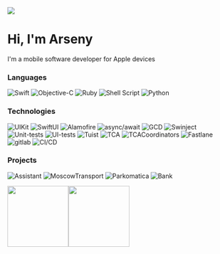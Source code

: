 ![](https://raw.githubusercontent.com/tesum/tesum/main/2024-03-13_19-32-00_2.gif)

# Hi, I'm Arseny

I'm a mobile software developer for Apple devices

### Languages

![Swift](https://img.shields.io/badge/-Swift-000?&logo=Swift)
![Objective-C](https://img.shields.io/badge/Objective--C-000?&logo=apple&logoColor=white)
![Ruby](https://img.shields.io/badge/-Ruby-000?&logo=Ruby&logoColor=red)
![Shell Script](https://img.shields.io/badge/shell_script-000?&logo=gnu-bash&logoColor=white)
![Python](https://img.shields.io/badge/python-000?&logo=python&logoColor=ffdd54)

### Technologies

![UIKit](https://img.shields.io/badge/UIKit-000?&logo=UIKit)
![SwiftUI](https://img.shields.io/badge/SwiftUI-000?&logo=SwiftUI)
![Alamofire](https://img.shields.io/badge/Alamofire-000?&logo=Alamofire)
![async/await](https://img.shields.io/badge/async/await-000?&logo=async/await)
![GCD](https://img.shields.io/badge/GCD-000?&logo=GCD)
![Swinject](https://img.shields.io/badge/Swinject-000?&logo=Swinject)
![Unit-tests](https://img.shields.io/badge/Unit--tests-000?&logo=Unit-tests)
![UI-tests](https://img.shields.io/badge/UI--tests-000?&logo=UI-tests)
![Tuist](https://img.shields.io/badge/tuist-000?&logo=tuist)
![TCA](https://img.shields.io/badge/composable--architecture-000?&logo=TCA&logoColor=white)
![TCACoordinators](https://img.shields.io/badge/TCACoordinators-000?&logo=TCACoordinators)
![Fastlane](https://img.shields.io/badge/fastlane-000?&logo=fastlane&logoColor=white)
![gitlab](https://img.shields.io/badge/gitlab-000?&logo=gitlab)
![CI/CD](https://img.shields.io/badge/CI/CD-000?&logo=CI/CD)

### Projects

![Assistant](https://img.shields.io/badge/-🏦%20[DATA%20EXPUNGED]%20Assistant-000)
![MoscowTransport](https://img.shields.io/badge/-🚌%20MoscowTransport-000)
![Parkomatica](https://img.shields.io/badge/-🅿️%20Parkomatica-000)
![Bank](https://img.shields.io/badge/-🏦%20[DATA%20EXPUNGED]%20Bank-000)

<img height="137px" src="https://github-readme-stats.vercel.app/api?username=tesum&theme=midnight-purple&show_icons=true&hide_border=true&count_private=true"><img height="137px" src="https://github-readme-stats.vercel.app/api/top-langs/?username=tesum&theme=midnight-purple&show_icons=true&hide_border=true&layout=compact">
